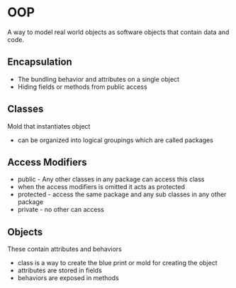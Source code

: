 # OOP

A way to model real world objects as software objects that contain data and code.

## Encapsulation

- The bundling behavior and attributes on a single object
- Hiding fields or methods from public access

## Classes

Mold that instantiates object

- can be organized into logical groupings which are called packages

## Access Modifiers

- public - Any other classes in any package can access this class
- when the access modifiers is omitted it acts as protected
- protected - access the same package and any sub classes in any other package
- private - no other can access

## Objects

These contain attributes and behaviors

- class is a way to create the blue print or mold for creating the object
- attributes are stored in fields
- behaviors are exposed in methods
